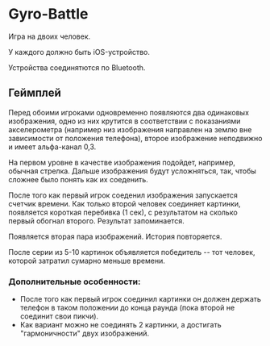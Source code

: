 # Gyro-Battle
Игра на двоих человек.

У каждого должно быть iOS-устройство.

Устройства соединятются по Bluetooth.

## Геймплей
Перед обоими игроками одновременно появляются два одинаковых изображения, одно из них 
крутится в соответствии с показаниями акселерометра 
(например низ изображения направлен на землю вне зависимости от положения телефона),
второе изображение неподвижно и имеет альфа-канал 0,3.

На первом уровне в качестве изображения подойдет, например, обычная стрелка.
Дальше изображения будут усложняться, так, чтобы сложнее было понять как их соеденить.

После того как первый игрок соеденил изображения запускается счетчик времени. Как
только второй человек соединяет картинки, появляется короткая перебивка (1 сек),
с результатом на сколько первый обогнал второго. Результат запоминается.

Появляется вторая пара изображений. История повторяется.

После серии из 5-10 картинок объявляется победитель -- тот человек, 
которой затратил сумарно меньше времени.

### Дополнительные особенности:
* После того как первый игрок соединил картинки он должен держать телефон в таком положении
 до конца раунда (пока второй не соединит свои пикчи).
* Как вариант можно не соединять 2 картинки, а достигать "гармоничности" двух
изображений.

